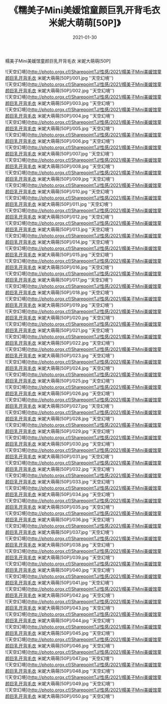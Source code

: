 ﻿---
layout: post
title:  《糯美子Mini美媛馆童颜巨乳开背毛衣 米妮大萌萌[50P]》
date:   2021-01-30
img: http://photo.orgx.cf/SharepointTJ/性感/2021/糯美子Mini美媛馆童颜巨乳开背毛衣 米妮大萌萌[50P]/000.jpg
categories: [美女, 性感, 泳衣]
---

糯美子Mini美媛馆童颜巨乳开背毛衣 米妮大萌萌[50P]



![天空幻境](http://photo.orgx.cf/SharepointTJ/性感/2021/糯美子Mini美媛馆童颜巨乳开背毛衣 米妮大萌萌[50P]/001.jpg ''天空幻境'') <br>
![天空幻境](http://photo.orgx.cf/SharepointTJ/性感/2021/糯美子Mini美媛馆童颜巨乳开背毛衣 米妮大萌萌[50P]/002.jpg ''天空幻境'') <br>
![天空幻境](http://photo.orgx.cf/SharepointTJ/性感/2021/糯美子Mini美媛馆童颜巨乳开背毛衣 米妮大萌萌[50P]/003.jpg ''天空幻境'') <br>
![天空幻境](http://photo.orgx.cf/SharepointTJ/性感/2021/糯美子Mini美媛馆童颜巨乳开背毛衣 米妮大萌萌[50P]/004.jpg ''天空幻境'') <br>
![天空幻境](http://photo.orgx.cf/SharepointTJ/性感/2021/糯美子Mini美媛馆童颜巨乳开背毛衣 米妮大萌萌[50P]/005.jpg ''天空幻境'') <br>
![天空幻境](http://photo.orgx.cf/SharepointTJ/性感/2021/糯美子Mini美媛馆童颜巨乳开背毛衣 米妮大萌萌[50P]/006.jpg ''天空幻境'') <br>
![天空幻境](http://photo.orgx.cf/SharepointTJ/性感/2021/糯美子Mini美媛馆童颜巨乳开背毛衣 米妮大萌萌[50P]/007.jpg ''天空幻境'') <br>
![天空幻境](http://photo.orgx.cf/SharepointTJ/性感/2021/糯美子Mini美媛馆童颜巨乳开背毛衣 米妮大萌萌[50P]/008.jpg ''天空幻境'') <br>
![天空幻境](http://photo.orgx.cf/SharepointTJ/性感/2021/糯美子Mini美媛馆童颜巨乳开背毛衣 米妮大萌萌[50P]/009.jpg ''天空幻境'') <br>
![天空幻境](http://photo.orgx.cf/SharepointTJ/性感/2021/糯美子Mini美媛馆童颜巨乳开背毛衣 米妮大萌萌[50P]/010.jpg ''天空幻境'') <br>
![天空幻境](http://photo.orgx.cf/SharepointTJ/性感/2021/糯美子Mini美媛馆童颜巨乳开背毛衣 米妮大萌萌[50P]/011.jpg ''天空幻境'') <br>
![天空幻境](http://photo.orgx.cf/SharepointTJ/性感/2021/糯美子Mini美媛馆童颜巨乳开背毛衣 米妮大萌萌[50P]/012.jpg ''天空幻境'') <br>
![天空幻境](http://photo.orgx.cf/SharepointTJ/性感/2021/糯美子Mini美媛馆童颜巨乳开背毛衣 米妮大萌萌[50P]/013.jpg ''天空幻境'') <br>
![天空幻境](http://photo.orgx.cf/SharepointTJ/性感/2021/糯美子Mini美媛馆童颜巨乳开背毛衣 米妮大萌萌[50P]/014.jpg ''天空幻境'') <br>
![天空幻境](http://photo.orgx.cf/SharepointTJ/性感/2021/糯美子Mini美媛馆童颜巨乳开背毛衣 米妮大萌萌[50P]/015.jpg ''天空幻境'') <br>
![天空幻境](http://photo.orgx.cf/SharepointTJ/性感/2021/糯美子Mini美媛馆童颜巨乳开背毛衣 米妮大萌萌[50P]/016.jpg ''天空幻境'') <br>
![天空幻境](http://photo.orgx.cf/SharepointTJ/性感/2021/糯美子Mini美媛馆童颜巨乳开背毛衣 米妮大萌萌[50P]/017.jpg ''天空幻境'') <br>
![天空幻境](http://photo.orgx.cf/SharepointTJ/性感/2021/糯美子Mini美媛馆童颜巨乳开背毛衣 米妮大萌萌[50P]/018.jpg ''天空幻境'') <br>
![天空幻境](http://photo.orgx.cf/SharepointTJ/性感/2021/糯美子Mini美媛馆童颜巨乳开背毛衣 米妮大萌萌[50P]/019.jpg ''天空幻境'') <br>
![天空幻境](http://photo.orgx.cf/SharepointTJ/性感/2021/糯美子Mini美媛馆童颜巨乳开背毛衣 米妮大萌萌[50P]/020.jpg ''天空幻境'') <br>
![天空幻境](http://photo.orgx.cf/SharepointTJ/性感/2021/糯美子Mini美媛馆童颜巨乳开背毛衣 米妮大萌萌[50P]/021.jpg ''天空幻境'') <br>
![天空幻境](http://photo.orgx.cf/SharepointTJ/性感/2021/糯美子Mini美媛馆童颜巨乳开背毛衣 米妮大萌萌[50P]/022.jpg ''天空幻境'') <br>
![天空幻境](http://photo.orgx.cf/SharepointTJ/性感/2021/糯美子Mini美媛馆童颜巨乳开背毛衣 米妮大萌萌[50P]/023.jpg ''天空幻境'') <br>
![天空幻境](http://photo.orgx.cf/SharepointTJ/性感/2021/糯美子Mini美媛馆童颜巨乳开背毛衣 米妮大萌萌[50P]/024.jpg ''天空幻境'') <br>
![天空幻境](http://photo.orgx.cf/SharepointTJ/性感/2021/糯美子Mini美媛馆童颜巨乳开背毛衣 米妮大萌萌[50P]/025.jpg ''天空幻境'') <br>
![天空幻境](http://photo.orgx.cf/SharepointTJ/性感/2021/糯美子Mini美媛馆童颜巨乳开背毛衣 米妮大萌萌[50P]/026.jpg ''天空幻境'') <br>
![天空幻境](http://photo.orgx.cf/SharepointTJ/性感/2021/糯美子Mini美媛馆童颜巨乳开背毛衣 米妮大萌萌[50P]/027.jpg ''天空幻境'') <br>
![天空幻境](http://photo.orgx.cf/SharepointTJ/性感/2021/糯美子Mini美媛馆童颜巨乳开背毛衣 米妮大萌萌[50P]/028.jpg ''天空幻境'') <br>
![天空幻境](http://photo.orgx.cf/SharepointTJ/性感/2021/糯美子Mini美媛馆童颜巨乳开背毛衣 米妮大萌萌[50P]/029.jpg ''天空幻境'') <br>
![天空幻境](http://photo.orgx.cf/SharepointTJ/性感/2021/糯美子Mini美媛馆童颜巨乳开背毛衣 米妮大萌萌[50P]/030.jpg ''天空幻境'') <br>
![天空幻境](http://photo.orgx.cf/SharepointTJ/性感/2021/糯美子Mini美媛馆童颜巨乳开背毛衣 米妮大萌萌[50P]/031.jpg ''天空幻境'') <br>
![天空幻境](http://photo.orgx.cf/SharepointTJ/性感/2021/糯美子Mini美媛馆童颜巨乳开背毛衣 米妮大萌萌[50P]/032.jpg ''天空幻境'') <br>
![天空幻境](http://photo.orgx.cf/SharepointTJ/性感/2021/糯美子Mini美媛馆童颜巨乳开背毛衣 米妮大萌萌[50P]/033.jpg ''天空幻境'') <br>
![天空幻境](http://photo.orgx.cf/SharepointTJ/性感/2021/糯美子Mini美媛馆童颜巨乳开背毛衣 米妮大萌萌[50P]/034.jpg ''天空幻境'') <br>
![天空幻境](http://photo.orgx.cf/SharepointTJ/性感/2021/糯美子Mini美媛馆童颜巨乳开背毛衣 米妮大萌萌[50P]/035.jpg ''天空幻境'') <br>
![天空幻境](http://photo.orgx.cf/SharepointTJ/性感/2021/糯美子Mini美媛馆童颜巨乳开背毛衣 米妮大萌萌[50P]/036.jpg ''天空幻境'') <br>
![天空幻境](http://photo.orgx.cf/SharepointTJ/性感/2021/糯美子Mini美媛馆童颜巨乳开背毛衣 米妮大萌萌[50P]/037.jpg ''天空幻境'') <br>
![天空幻境](http://photo.orgx.cf/SharepointTJ/性感/2021/糯美子Mini美媛馆童颜巨乳开背毛衣 米妮大萌萌[50P]/038.jpg ''天空幻境'') <br>
![天空幻境](http://photo.orgx.cf/SharepointTJ/性感/2021/糯美子Mini美媛馆童颜巨乳开背毛衣 米妮大萌萌[50P]/039.jpg ''天空幻境'') <br>
![天空幻境](http://photo.orgx.cf/SharepointTJ/性感/2021/糯美子Mini美媛馆童颜巨乳开背毛衣 米妮大萌萌[50P]/040.jpg ''天空幻境'') <br>
![天空幻境](http://photo.orgx.cf/SharepointTJ/性感/2021/糯美子Mini美媛馆童颜巨乳开背毛衣 米妮大萌萌[50P]/041.jpg ''天空幻境'') <br>
![天空幻境](http://photo.orgx.cf/SharepointTJ/性感/2021/糯美子Mini美媛馆童颜巨乳开背毛衣 米妮大萌萌[50P]/042.jpg ''天空幻境'') <br>
![天空幻境](http://photo.orgx.cf/SharepointTJ/性感/2021/糯美子Mini美媛馆童颜巨乳开背毛衣 米妮大萌萌[50P]/043.jpg ''天空幻境'') <br>
![天空幻境](http://photo.orgx.cf/SharepointTJ/性感/2021/糯美子Mini美媛馆童颜巨乳开背毛衣 米妮大萌萌[50P]/044.jpg ''天空幻境'') <br>
![天空幻境](http://photo.orgx.cf/SharepointTJ/性感/2021/糯美子Mini美媛馆童颜巨乳开背毛衣 米妮大萌萌[50P]/045.jpg ''天空幻境'') <br>
![天空幻境](http://photo.orgx.cf/SharepointTJ/性感/2021/糯美子Mini美媛馆童颜巨乳开背毛衣 米妮大萌萌[50P]/046.jpg ''天空幻境'') <br>
![天空幻境](http://photo.orgx.cf/SharepointTJ/性感/2021/糯美子Mini美媛馆童颜巨乳开背毛衣 米妮大萌萌[50P]/047.jpg ''天空幻境'') <br>
![天空幻境](http://photo.orgx.cf/SharepointTJ/性感/2021/糯美子Mini美媛馆童颜巨乳开背毛衣 米妮大萌萌[50P]/048.jpg ''天空幻境'') <br>
![天空幻境](http://photo.orgx.cf/SharepointTJ/性感/2021/糯美子Mini美媛馆童颜巨乳开背毛衣 米妮大萌萌[50P]/049.jpg ''天空幻境'') <br>
![天空幻境](http://photo.orgx.cf/SharepointTJ/性感/2021/糯美子Mini美媛馆童颜巨乳开背毛衣 米妮大萌萌[50P]/050.jpg ''天空幻境'') <br>